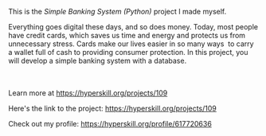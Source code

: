 This is the *Simple Banking System (Python)* project I made myself.


<p>Everything goes digital these days, and so does money. Today, most people have credit cards, which saves us time and energy and protects us from unnecessary stress. Cards make our lives easier in so many ways  to carry a wallet full of cash to providing consumer protection. In this project, you will develop a simple banking system with a database.</p><br/><br/>Learn more at <a href="https://hyperskill.org/projects/109?utm_source=ide&utm_medium=ide&utm_campaign=ide&utm_content=project-card">https://hyperskill.org/projects/109</a>

Here's the link to the project: https://hyperskill.org/projects/109

Check out my profile: https://hyperskill.org/profile/617720636